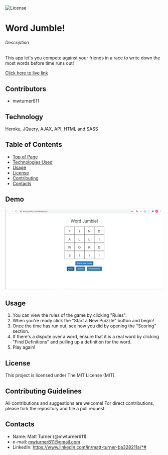 <img alt="License" src="https://img.shields.io/badge/-MIT License-blue">

# Word Jumble!
###### Description
This app let's you compete against your friends in a race to write down the most words before time runs out!

[Click here to live link](https://word-jumble-23.herokuapp.com/)

## Contributors
* mwturner611

## Technology
Heroku, JQuery, AJAX, API, HTML and SASS 

## Table of Contents
* [Top of Page](#description)
* [Technologies Used](#technologies)
* [Usage](#usage)
* [License](#license)
* [Contributing](#contributing)
* [Contacts](#contacts)

## Demo
<img src="public/images/demo.gif">

## Usage 
1. You can view the rules of the game by clicking "Rules".
2. When you're ready click the "Start a New Puizzle" button and begin!
3. Once the time has run out, see how you did by opening the "Scoring" section.
4. If there's a dispute over a word, ensure that it is a real word by clicking "Find Definitions" and pulling up a definition for the word.  
5. Play again!

## License
This project is licensed under The MIT License (MIT).

## Contributing Guidelines
All contributions and suggestions are welcome! For direct contributions, please fork the repository and file a pull request.

## Contacts
* Name: Matt Turner (@mwturner611)
* e-mail: mwturner611@gmail.com
* LinkedIn: https://www.linkedin.com/in/matt-turner-ba328211a/*# 